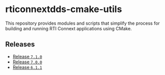 # rticonnextdds-cmake-utils

This repository provides modules and scripts that simplify the process for
building and running RTI Connext applications using CMake.

## Releases

- [Release `7.1.0`](https://github.com/rticommunity/rticonnextdds-cmake-utils/tree/release/7.1.0)
- [Release `7.0.0`](https://github.com/rticommunity/rticonnextdds-cmake-utils/tree/release/7.0.0)
- [Release `6.1.1`](https://github.com/rticommunity/rticonnextdds-cmake-utils/tree/release/6.1.1)

